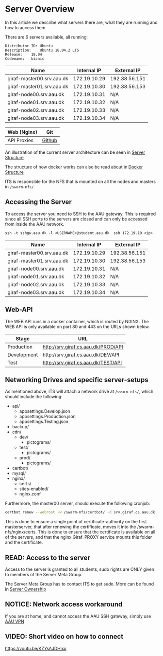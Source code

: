# Server Overview

In this article we describe what servers there are, what they are running and how to access them.

There are 6 servers available, all running:
```
Distributor ID:	Ubuntu
Description:	Ubuntu 18.04.2 LTS
Release:	18.04
Codename:	bionic
```

|Name                       |Internal IP    |External IP   |
|---                        |---            |---           |
|giraf-master00.srv.aau.dk  |172.19.10.29   |192.38.56.151 |
|giraf-master01.srv.aau.dk  |172.19.10.30   |192.38.56.153 |
|giraf-node00.srv.aau.dk    |172.19.10.31   |N/A           |
|giraf-node01.srv.aau.dk    |172.19.10.32   |N/A           |
|giraf-node02.srv.aau.dk    |172.19.10.33   |N/A           |
|giraf-node03.srv.aau.dk    |172.19.10.34   |N/A           |

|Web (Nginx)            |Git                                        |
|---                    |---                                        |
| API Proxies           | [Github](https://github.com/aau-giraf)    |

An illustration of the current server architecture can be seen in [Server Structure](ServerArchitecture.md)

The structure of how docker works can also be read about in [Docker Structure](docker.md)

ITS is responsible for the NFS that is mounted on all the nodes and masters in `/swarm-nfs/`.

## Accessing the Server

To access the server you need to SSH to the AAU gateway.
This is required since all SSH ports to the servers are closed and can only be accessed from inside the AAU network.

`ssh -t sshgw.aau.dk -l <USERNAME>@student.aau.dk  ssh 172.19.10.<ip>`

|Name                       |Internal IP    |External IP   |
|---                        |---            |---           |
|giraf-master00.srv.aau.dk  |172.19.10.29   |192.38.56.151 |
|giraf-master01.srv.aau.dk  |172.19.10.30   |192.38.56.153 |
|giraf-node00.srv.aau.dk    |172.19.10.31   |N/A           |
|giraf-node01.srv.aau.dk    |172.19.10.32   |N/A           |
|giraf-node02.srv.aau.dk    |172.19.10.33   |N/A           |
|giraf-node03.srv.aau.dk    |172.19.10.34   |N/A           |


## Web-API

The WEB API runs in a docker container, which is routed by NGINX.
The WEB API is only available on port 80 and 443 on the URLs shown below.

| Stage               | URL                                 |
|---                  |---                                  |
| Production          | http://srv.giraf.cs.aau.dk/PROD/API |
| Development         | http://srv.giraf.cs.aau.dk/DEV/API  |
| Test                | http://srv.giraf.cs.aau.dk/TEST/API |

## Networking Drives and specific server-setups
As mentioned above, ITS will attach a network drive at `/swarm-nfs/`, which should include the following:

 - api/
    - appsettings.Develop.json
    - appsettings.Production.json
    - appsettings.Testing.json
 - backup/
 - cdn/
    - dev/
      - pictograms/
    - test/
      - pictograms/
    - prod/
      - pictograms/
 - certbot/
 - mysql/
 - nginx/
    - certs/
    - sites-enabled/
    - nginx.conf

Furthermore, the master00 server, should execute the following cronjob:

```bash
certbot renew --webroot -w /swarm-nfs/certbot/ -d srv.giraf.cs.aau.dk --post-hook "cp -RL /etc/letsencrypt/live/srv.giraf.cs.aau.dk/. /swarm-nfs/nginx/certs/"
```

This is done to ensure a single point of certificate-authority on the first masterserver, that after renewing the certificate, moves it into the /swarm-nfs/nginx/certs. This is done to ensure that the certificate is available on all of the servers, and that the nginx Giraf_PROXY service mounts this folder and the certificate.

## READ: Access to the server
Access to the server is granted to all students, sudo rights are ONLY given to members of the Server Meta Group.

The Server Meta Group has to contact ITS to get sudo.
More can be found in [Server Ownership](./ServerOwnership.md)

## NOTICE: Network access workaround

If you are at home, and cannot access the AAU SSH gateway, simply use [AAU VPN](https://www.its.aau.dk/vejledninger/vpn/)

## VIDEO: Short video on how to connect
https://youtu.be/KZYsAJDHlxo
